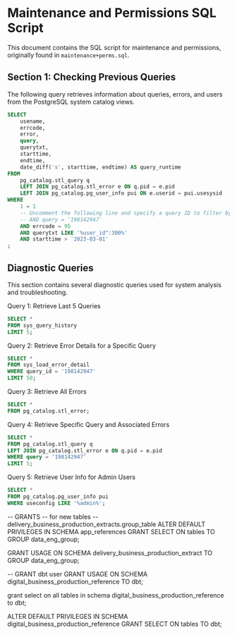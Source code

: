 # Maintenance and Permissions SQL Script

This document contains the SQL script for maintenance and permissions, originally found in `maintenance+perms.sql`.

## Section 1: Checking Previous Queries

The following query retrieves information about queries, errors, and users from the PostgreSQL system catalog views.

```sql
SELECT
    usename,
    errcode,
    error,
    query,
    querytxt,
    starttime,
    endtime,
    date_diff('s', starttime, endtime) AS query_runtime
FROM
    pg_catalog.stl_query q
    LEFT JOIN pg_catalog.stl_error e ON q.pid = e.pid
    LEFT JOIN pg_catalog.pg_user_info pui ON e.userid = pui.usesysid
WHERE
    1 = 1
    -- Uncomment the following line and specify a query ID to filter by a specific query
    -- AND query = '198142947'
    AND errcode = 95
    AND querytxt LIKE '%user_id":300%'
    AND starttime > '2023-03-01'
;
```

## Diagnostic Queries

This section contains several diagnostic queries used for system analysis and troubleshooting.

Query 1: Retrieve Last 5 Queries
```sql
SELECT *
FROM sys_query_history
LIMIT 5;
```
Query 2: Retrieve Error Details for a Specific Query
```sql
SELECT *
FROM sys_load_error_detail
WHERE query_id = '198142947'
LIMIT 50;
```
Query 3: Retrieve All Errors
```sql
SELECT *
FROM pg_catalog.stl_error;
```
Query 4: Retrieve Specific Query and Associated Errors
```sql
SELECT *
FROM pg_catalog.stl_query q
LEFT JOIN pg_catalog.stl_error e ON q.pid = e.pid
WHERE query = '198142947'
LIMIT 5;
```
Query 5: Retrieve User Info for Admin Users
```sql
SELECT *
FROM pg_catalog.pg_user_info pui
WHERE useconfig LIKE '%admin%';
```

-- GRANTS
-- for new tables
-- delivery_business_production_extracts.group_table
ALTER DEFAULT PRIVILEGES IN SCHEMA app_references GRANT
SELECT
    ON tables TO GROUP data_eng_group;

GRANT USAGE ON SCHEMA delivery_business_production_extract TO GROUP data_eng_group;

-- GRANT dbt user
GRANT USAGE ON SCHEMA digital_business_production_reference TO dbt;

grant
select
    on all tables in schema digital_business_production_reference to dbt;

ALTER DEFAULT PRIVILEGES IN SCHEMA digital_business_production_reference GRANT
SELECT
    ON tables TO dbt;